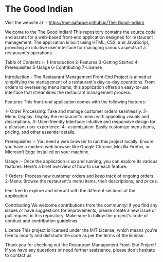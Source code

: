 # The Good Indian

Visit the website at :- https://md-aafaque.github.io/The-Good-Indian/

Welcome to the The Good Indian! This repository contains the source code and assets for a web-based front-end application designed for restaurant management. The application is built using HTML, CSS, and JavaScript, providing an intuitive user interface for managing various aspects of a restaurant's operations.

Table of Contents :-
1-Introduction
2-Features
3-Getting Started
4-Prerequisites
5-Usage
6-Contributing
7-License

Introduction:-
The Restaurant Management Front-End Project is aimed at simplifying the management of a restaurant's day-to-day operations. From orders to overseeing menu items, this application offers an easy-to-use interface that streamlines the restaurant management process.

Features
This front-end application comes with the following features:

1- Order Processing: Take and manage customer orders seamlessly.
2- Menu Display: Display the restaurant's menu with appealing visuals and descriptions.
3- User-friendly Interface: Intuitive and responsive design for a pleasant user experience.
4- ustomization: Easily customize menu items, pricing, and other essential details.

Prerequisites :-
You need a web browser to run this project locally. Ensure you have a modern web browser like Google Chrome, Mozilla Firefox, or Microsoft Edge installed on your machine.

Usage :-
Once the application is up and running, you can explore its various features. Here's a brief overview of how to use each feature:

1-Orders: Process new customer orders and keep track of ongoing orders.
2-Menu: Browse the restaurant's menu items, their descriptions, and prices.

Feel free to explore and interact with the different sections of the application.

Contributing
We welcome contributions from the community! If you find any issues or have suggestions for improvements, please create a new issue or pull request in this repository. Make sure to follow the project's code of conduct and contribution guidelines.

License
This project is licensed under the MIT License, which means you're free to modify and distribute the code as per the terms of the license.

Thank you for checking out the Restaurant Management Front-End Project! If you have any questions or need further assistance, please don't hesitate to contact us.
